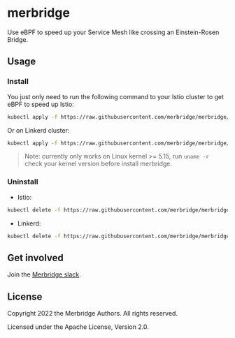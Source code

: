 # merbridge

Use eBPF to speed up your Service Mesh like crossing an Einstein-Rosen Bridge.

## Usage

### Install

You just only need to run the following command to your Istio cluster to get eBPF to speed up Istio:

```bash
kubectl apply -f https://raw.githubusercontent.com/merbridge/merbridge/main/deploy/all-in-one.yaml
```

Or on Linkerd cluster:

```bash
kubectl apply -f https://raw.githubusercontent.com/merbridge/merbridge/main/deploy/all-in-one-linkerd.yaml
```

> Note: currently only works on Linux kernel >= 5.15, run `uname -r` check your kernel version before install merbridge.

### Uninstall

- Istio:
```bash
kubectl delete -f https://raw.githubusercontent.com/merbridge/merbridge/main/deploy/all-in-one.yaml
```

- Linkerd:
```bash
kubectl delete -f https://raw.githubusercontent.com/merbridge/merbridge/main/deploy/all-in-one-linkerd.yaml
```

## Get involved

Join the [Merbridge slack](https://join.slack.com/t/merbridge/shared_invite/zt-11uc3z0w7-DMyv42eQ6s5YUxO5mZ5hwQ).

## License
Copyright 2022 the Merbridge Authors. All rights reserved.

Licensed under the Apache License, Version 2.0.
